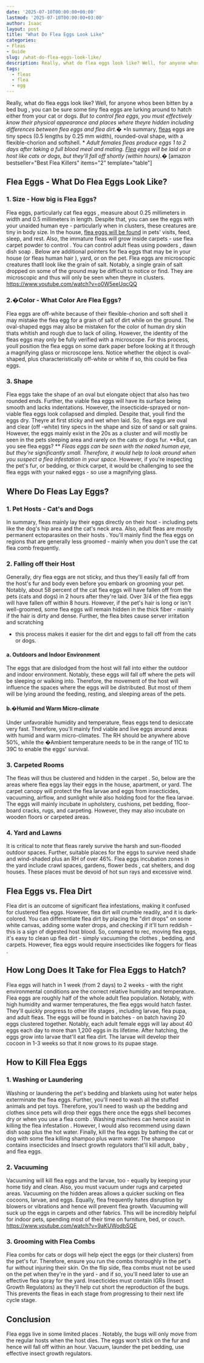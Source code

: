 ```yaml
---
date: '2025-07-10T00:00:00+00:00'
lastmod: '2025-07-10T00:00:00+03:00'
author: Isaac
layout: post
title: "What Do Flea Eggs Look Like"
categories:
- Fleas
- Guide
slug: /what-do-flea-eggs-look-like/
description: Really, what do flea eggs look like? Well, for anyone whos been
tags: 
  - fleas
  - flea
  - egg
---
```

Really, what do flea eggs look like? Well, for anyone whos been
bitten by a bed bug
, you can be sure some tiny flea eggs are lurking around to hatch  either from your cat or dogs.
*But to control flea eggs, you must effectively know their physical appearance and places where theyre hidden  including differences between flea eggs and flea dirt.�*
*In summary, [fleas](/posts/flea-eggs-vs-dandruff/) eggs are tiny specs (0.5 lengths by 0.25 mm width), rounded-oval shape, with a flexible-chorion and softshell. *
*Adult females fleas produce eggs 1 to 2 days after taking a full blood meal and mating. [Flea](/posts/how-long-do-flea-eggs-take-to-hatch/) eggs will be laid on a host like cats or dogs, but they'll fall off shortly (within hours).�*
[amazon bestseller="Best Flea Killers" items="2" template="table"]
## Flea Eggs - What Do Flea Eggs Look Like?
### 1. Size - How big is Flea Eggs?
Flea eggs, particularly
cat flea eggs
, measure about 0.25 millimeters in width and 0.5 millimeters in length. Despite that, you can see the eggs with your unaided human eye - particularly when in clusters, these creatures are tiny in body size.
In the house,
[flea eggs will be found](https://pestpolicy.com/flea-eggs-vs-dandruff/)
in pets' visits, feed, sleep, and rest. Also, the immature fleas will grow inside carpets - use
flea carpet powder to control
.
You can control
adult fleas
using
powders
,
dawn dish soap
. Below are additional pointers for flea eggs that may be in your house (or
fleas human hair
), yard, or on the pet.
Flea eggs are microscopic creatures thatll look like the grain of salt. Notably, a single grain of salt dropped on some of the ground may be difficult to notice or find. They are microscopic and thus will only be seen when theyre in clusters.
https://www.youtube.com/watch?v=o0W5eeUqcQQ
### 2.�Color - What Color Are Flea Eggs?
Flea eggs are off-white because of their flexible-chorion and soft shell  it may mistake the flea egg for a grain of salt
of dirt while on the ground.
The oval-shaped eggs may also be mistaken for the color of human dry skin thats whitish and rough due to lack of oiling. However, the identity of the fleas eggs may only be fully verified with a microscope.
For this process, youll position the flea eggs on some dark paper before looking at it through a magnifying glass or microscope lens. Notice whether the object is oval-shaped, plus characteristically off-white or white  if so, this could be flea eggs.
### 3. Shape
Flea eggs take the shape of an oval but elongate object that also has two rounded ends. Further, the viable flea eggs will have its surface being smooth and lacks indentations.
However, the insecticide-sprayed or non-viable flea eggs look collapsed and dimpled. Despite that, youll find the eggs dry. Theyre at first sticky and wet when laid.
So,
flea eggs are oval and clear
(off -white) tiny specs in the shape and size of sand or salt grains. However, the eggs mainly exist in the 20s as a cluster and will mostly be seen in the pets sleeping area and rarely on the cats or dogs fur.
**But, can you see flea eggs? **
*Fleas eggs can be seen with the naked human eye, but they're significantly small. Therefore, it would help to look around when you suspect a flea infestation in your space.*
However, if you're inspecting the pet's fur, or bedding, or thick carpet, it would be challenging to see the flea eggs with your naked eggs - so use a magnifying glass.
## Where Do Fleas Lay Eggs?
### 1. Pet Hosts - Cat's and Dogs
In summary, fleas mainly lay their eggs directly on their host - including pets like the
dog's hip area and the cat's
neck area. Also, adult fleas are mostly permanent ectoparasites
on their hosts
.
You'll mainly find the flea eggs on regions that are generally less groomed - mainly when you don't
use the cat flea comb
frequently.
### 2. Falling off their Host
Generally, dry flea eggs are not sticky, and thus they'll easily fall off from the host's fur and body even before you embark on grooming your pet.
Notably, about 58 percent of the
cat flea
eggs will have fallen off from the pets (cats and dogs) in 2 hours after they're laid. Over 3/4 of the flea eggs will have fallen off within 8 hours.
However, if the
pet's hair
is long or isn't well-groomed, some flea eggs will remain hidden in the thick fiber - mainly if the hair is dirty and dense.
Further, the
flea bites cause server irritation and scratching
- this process makes it easier for the dirt and eggs to fall off from the cats or dogs.
#### a. Outdoors and Indoor Environment
The eggs that are dislodged from the host will fall into either the
outdoor and indoor
environment. Notably, these eggs will fall off where the pets will be sleeping or walking into.
Therefore, the movement of the host will influence the spaces where the eggs will be distributed. But most of them will be lying around the feeding, resting, and sleeping areas of the pets.
#### b.�Humid and Warm Micro-climate
Under unfavorable humidity and temperature, fleas eggs tend to desiccate very fast. Therefore, you'll mainly find viable and live eggs around areas with humid and warm micro-climates.
The RH should be anywhere above 50%, while the �Ambient temperature needs to be in the range of 11C to 39C to enable the eggs' survival.
### 3. Carpeted Rooms
The fleas will thus be clustered and hidden in the
carpet
. So, below are the areas where flea eggs lay their eggs in the house, apartment, or yard.
The carpet canopy will protect the
flea larvae
and eggs from insecticides, vacuuming, airflow, and sunlight while also holding food for the flea larvae.
The eggs will mainly incubate in upholstery, cushions, pet bedding, floor-board cracks, rugs, and carpeting. However, they may also incubate on wooden floors or carpeted areas.
### 4. Yard and Lawns
It is critical to note that fleas rarely survive the harsh and sun-flooded outdoor spaces. Further, suitable places for the eggs to survive need shade and wind-shaded plus an RH of over 46%.
Flea eggs incubation zones in the yard include crawl spaces, gardens,
flower beds
, cat shelters, and dog houses. These places must be devoid of hot sun rays and excessive wind.
## Flea Eggs vs. Flea Dirt
Flea dirt is an outcome of significant flea infestations, making it confused for clustered flea eggs. However, flea dirt will crumble readily, and it is dark-colored.
You can
differentiate flea dirt by placing
the "dirt drops" on some white canvas, adding some water drops, and checking if it'll turn reddish - this is a sign of digested host blood.
So, compared to rec, moving flea eggs, it's easy to clean up flea dirt - simply
vacuuming the clothes
, bedding, and carpets. However, flea eggs would require insecticides like
foggers for fleas
.
## How Long Does It Take for Flea Eggs to Hatch?
Flea eggs will hatch in 1 week (from 2 days) to 2 weeks - with the right
environmental conditions are the correct
relative humidity and temperature. Flea eggs are roughly half of the whole adult flea population.
Notably, with high humidity and warmer temperatures, the flea eggs would hatch faster. They'll quickly progress to other
life stages
, including larvae, flea pupa, and adult fleas.
The eggs will be found in batches - on batch having 20 eggs clustered together. Notably, each adult female eggs will lay about 40 eggs each day to more than 1,200 eggs in its lifetime.
After hatching, the eggs grow into
larvae that'll eat flea
dirt. The larvae will develop their cocoon in 1-3 weeks so that it now grows to its pupae stage.
## How to Kill Flea Eggs
### 1. Washing or Laundering
Washing or laundering the pet's
bedding and blankets
using hot water helps exterminate the flea eggs. Further, you'll need to wash all the stuffed animals and pet toys.
Therefore, you'll need to wash up the bedding and clothes since pets will drop their eggs there once the eggs shell becomes dry or when you use a
flea comb
.
Washing machines can hence assist in
killing the flea infestation
. However, I would also recommend using dawn dish soap plus the hot water.
Finally, kill the flea eggs by bathing the cat or dog with some
flea killing shampoo
plus warm water. The shampoo contains insecticides and Insect growth regulators that'll kill adult,
baby
, and flea eggs.
### 2. Vacuuming
Vacuuming will
kill flea eggs
and the larvae, too - equally by keeping your home tidy and clean. Also, you must vacuum under rugs and carpeted areas.
Vacuuming on the hidden areas allows a quicker sucking on flea cocoons, larvae, and eggs. Equally, flea frequently hates disruption by blowers or vibrations and hence will prevent flea growth.
Vacuuming will suck up the eggs in carpets and other fabrics. This will be incredibly helpful for indoor pets, spending most of their time on furniture, bed, or couch.
https://www.youtube.com/watch?v=9aKUWodbSQE
### 3. Grooming with Flea Combs
Flea combs for cats
or dogs will help eject the eggs (or their clusters) from the pet's fur. Therefore, ensure you run the combs thoroughly in the pet's fur without injuring their skin.
On the flip side,
flea combs
must not be used on the pet when they're in the yard - and if so, you'll need later to use an effective flea spray for the yard.
Insecticides must contain IGRs (Insect Growth Regulators) as they'll help cut short the reproduction of the bugs. This prevents the fleas in each stage from progressing to their next life cycle stage.
## Conclusion
Flea eggs
live in some limited places
. Notably, the bugs will only move from the regular hosts when the host dies.
The eggs won't stick on the fur and hence will fall off within an hour. Vacuum, launder the pet bedding, use effective insect growth regulators.
